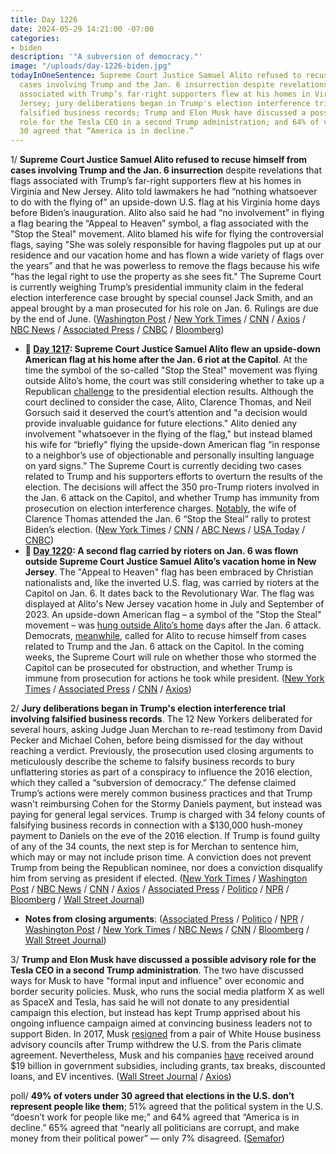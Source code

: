 ```yaml
---
title: Day 1226
date: 2024-05-29 14:21:00 -07:00
categories:
- biden
description: '"A subversion of democracy."'
image: "/uploads/day-1226-biden.jpg"
todayInOneSentence: Supreme Court Justice Samuel Alito refused to recuse himself from
  cases involving Trump and the Jan. 6 insurrection despite revelations that flags
  associated with Trump’s far-right supporters flew at his homes in Virginia and New
  Jersey; jury deliberations began in Trump's election interference trial involving
  falsified business records; Trump and Elon Musk have discussed a possible advisory
  role for the Tesla CEO in a second Trump administration; and 64% of voters under
  30 agreed that “America is in decline.”
---
```


1/ **Supreme Court Justice Samuel Alito refused to recuse himself from cases involving Trump and the Jan. 6 insurrection** despite revelations that flags associated with Trump’s far-right supporters flew at his homes in Virginia and New Jersey. Alito told lawmakers he had “nothing whatsoever to do with the flying of” an upside-down U.S. flag at his Virginia home days before Biden’s inauguration. Alito also said he had “no involvement” in flying a flag bearing the “Appeal to Heaven” symbol, a flag associated with the "Stop the Steal" movement. Alito blamed his wife for flying the controversial flags, saying "She was solely responsible for having flagpoles put up at our residence and our vacation home and has flown a wide variety of flags over the years” and that he was powerless to remove the flags because his wife "has the legal right to use the property as she sees fit." The Supreme Court is currently weighing Trump’s presidential immunity claim in the federal election interference case brought by special counsel Jack Smith, and an appeal brought by a man prosecuted for his role on Jan. 6. Rulings are due by the end of June. ([Washington Post](https://www.washingtonpost.com/politics/2024/05/29/supreme-court-alito-recuse-flag-jan-6/) / [New York Times](https://www.nytimes.com/2024/05/29/us/alito-supreme-court-recusal-flag.html) / [CNN](https://www.cnn.com/2024/05/29/politics/alito-flag-controversy-response-supreme-court/index.html) / [Axios](https://www.axios.com/2024/05/29/samuel-alito-scotus-jan-6-flag-recusal) / [NBC News](https://www.nbcnews.com/politics/supreme-court/justice-alito-declines-step-trump-related-cases-flag-spat-rcna154540) / [Associated Press](https://apnews.com/article/alito-flag-supreme-court-roberts-justice-senate-e53c1d1fef7b81f9dc87fa31b1622c4c) / [CNBC](https://www.cnbc.com/2024/05/29/supreme-courts-alito-rejects-calls-to-recuse-from-trump-jan-6-cases.html) / [Bloomberg](https://www.bloomberg.com/news/articles/2024-05-29/justice-alito-says-he-won-t-recuse-from-trump-cases-over-flags?sref=MIBMEEoj))

* **📌 [Day 1217](https://whatthefuckjusthappenedtoday.com/2024/05/20/day-1217/#4-supreme-court-justice-samuel-alito): Supreme Court Justice Samuel Alito flew an upside-down American flag at his home after the Jan. 6 riot at the Capitol**. At the time the symbol of the so-called "Stop the Steal" movement was flying outside Alito’s home, the court was still considering whether to take up a Republican [challenge](https://whatthefuckjusthappenedtoday.com/2021/02/22/day-34/) to the presidential election results. Although the court declined to consider the case, Alito, Clarence Thomas, and Neil Gorsuch said it deserved the court’s attention and "a decision would provide invaluable guidance for future elections." Alito denied any involvement "whatsoever in the flying of the flag," but instead blamed his wife for “briefly” flying the upside-down American flag “in response to a neighbor’s use of objectionable and personally insulting language on yard signs.” The Supreme Court is currently deciding two cases related to Trump and his supporters efforts to overturn the results of the election. The decisions will affect the 350 pro-Trump rioters involved in the Jan. 6 attack on the Capitol, and whether Trump has immunity from prosecution on election interference charges. [Notably](https://whatthefuckjusthappenedtoday.com/2022/03/15/day-420/#5-the-wife-of-supreme-court-justice), the wife of Clarence Thomas attended the Jan. 6 “Stop the Steal” rally to protest Biden’s election. ([New York Times](https://www.nytimes.com/2024/05/16/us/justice-alito-upside-down-flag.html) / [CNN](https://www.cnn.com/2024/05/16/politics/alito-upside-down-american-flag-house/index.html) / [ABC News](https://abcnews.go.com/US/wireStory/justice-alitos-home-flew-flag-upside-after-trumps-110325659) / [USA Today](https://www.usatoday.com/story/news/politics/elections/2024/05/17/justice-alito-upside-down-flag-outside-house/73730575007/) / [CNBC](https://www.cnbc.com/2024/05/17/supreme-court-alito-trump-stop-the-steal-flag.html))
* **📌 [Day 1220](https://whatthefuckjusthappenedtoday.com/2024/05/23/day-1220/#2-a-second-flag-carried-by-rioters-o): A second flag carried by rioters on Jan. 6 was flown outside Supreme Court Justice Samuel Alito’s vacation home in New Jersey**. The "Appeal to Heaven" flag has been embraced by Christian nationalists and, like the inverted U.S. flag, was carried by rioters at the Capitol on Jan. 6. It dates back to the Revolutionary War. The flag was displayed at Alito's New Jersey vacation home in July and September of 2023. An upside-down American flag – a symbol of the "Stop the Steal" movement – was [hung outside Alito’s home](https://whatthefuckjusthappenedtoday.com/2024/05/20/day-1217/#5-supreme-court-justice-samuel-alito) days after the Jan. 6 attack. Democrats, [meanwhile](https://thehill.com/homenews/house/4681845-hakeem-jeffries-samuel-alito-supreme-court-jan-6-cases/), called for Alito to recuse himself from cases related to Trump and the Jan. 6 attack on the Capitol. In the coming weeks, the Supreme Court will rule on whether those who stormed the Capitol can be prosecuted for obstruction, and whether Trump is immune from prosecution for actions he took while president. ([New York Times](https://www.nytimes.com/2024/05/22/us/justice-alito-flag-appeal-to-heaven.html) / [Associated Press](https://apnews.com/article/supreme-court-flag-stop-steal-alito-trump-1842c40b833637c981c59c3f39bc4669) / [CNN](https://www.cnn.com/2024/05/22/politics/alito-flag-new-york-times/) / [Axios](https://www.axios.com/2024/05/23/justice-alito-flag-new-york-times))

2/ **Jury deliberations began in Trump's election interference trial involving falsified business records**. The 12 New Yorkers deliberated for several hours, asking Judge Juan Merchan to re-read testimony from David Pecker and Michael Cohen, before being dismissed for the day without reaching a verdict. Previously, the prosecution used closing arguments to meticulously describe the scheme to falsify business records to bury unflattering stories as part of a conspiracy to influence the 2016 election, which they called a “subversion of democracy.” The defense claimed Trump’s actions were merely common business practices and that Trump wasn't reimbursing Cohen for the Stormy Daniels payment, but instead was paying for general legal services. Trump is charged with 34 felony counts of falsifying business records in connection with a $130,000 hush-money payment to Daniels on the eve of the 2016 election. If Trump is found guilty of any of the 34 counts, the next step is for Merchan to sentence him, which may or may not include prison time. A conviction does not prevent Trump from being the Republican nominee, nor does a conviction disqualify him from serving as president if elected. ([New York Times](https://www.nytimes.com/live/2024/05/29/nyregion/trump-trial-hush-money) / [Washington Post](https://www.washingtonpost.com/politics/2024/05/29/trump-jury-instructions-deliberations/) / [NBC News](https://www.nbcnews.com/politics/donald-trump/live-blog/trump-trial-live-updates-hush-money-case-jury-deliberations-rcna154410) / [CNN](https://www.cnn.com/politics/live-news/trump-hush-money-trial-05-29-24/index.html?tab=Catch+Up) / [Axios](https://www.axios.com/2024/05/29/trump-hush-money-trial-jury-deliberations) / [Associated Press](https://apnews.com/live/trump-trial-jury-deliberations-updates) / [Politico](https://www.politico.com/live-updates/2024/05/29/trump-hush-money-criminal-trial/judge-gets-a-jury-note-00160470) / [NPR](https://www.npr.org/2024/05/29/nx-s1-4977350/trump-hush-money-trial-jury) / [Bloomberg](https://www.bloomberg.com/news/articles/2024-05-29/how-could-trump-hush-money-trial-end-verdict-is-in-jurors-hands-now?sref=MIBMEEoj) / [Wall Street Journal](https://www.wsj.com/us-news/law/jury-begins-deliberations-trump-hush-money-trial-e0c67013?mod=hp_lead_pos2))

* **Notes from closing arguments**: ([Associated Press](https://apnews.com/live/trump-trial-day-21-updates) / [Politico](https://www.politico.com/live-updates/2024/05/28/trump-hush-money-criminal-trial) / [NPR](https://www.npr.org/2024/05/28/g-s1-1193/trump-hush-money-trial) / [Washington Post](https://www.washingtonpost.com/politics/2024/05/28/trump-hush-money-trial-live-updates-closing-arguments/) / [New York Times](https://www.nytimes.com/live/2024/05/28/nyregion/trump-trial-closing-arguments) / [NBC News](https://www.nbcnews.com/politics/donald-trump/live-blog/trump-trial-live-updates-closing-statements-hush-money-case-rcna153996) / [CNN](https://www.cnn.com/politics/live-news/trump-hush-money-trial-05-28-24/index.html?tab=all) / [Bloomberg](https://www.bloomberg.com/news/live-blog/2024-05-28/donald-trump-closing-arguments-may-28?srnd=homepage-americas&sref=MIBMEEoj) / [Wall Street Journal](https://www.wsj.com/us-news/law/trump-hush-money-trial-closing-arguments-383a62e3?mod=hp_lead_pos3))

3/ **Trump and Elon Musk have discussed a possible advisory role for the Tesla CEO in a second Trump administration**. The two have discussed ways for Musk to have "formal input and influence" over economic and border security policies. Musk, who runs the social media platform X as well as SpaceX and Tesla, has said he will not donate to any presidential campaign this election, but instead has kept Trump apprised about his ongoing influence campaign aimed at convincing business leaders not to support Biden. In 2017, Musk [resigned](https://whatthefuckjusthappenedtoday.com/2017/05/31/Day-132/#2-elon-musk-threatens-to-leave-trump) from a pair of White House business advisory councils after Trump withdrew the U.S. from the Paris climate agreement. Nevertheless, Musk and his companies [have](https://tagvault.org/blog/elon-musk-subsidies/) received around $19 billion in government subsidies, including grants, tax breaks, discounted loans, and EV incentives. ([Wall Street Journal](https://www.wsj.com/politics/donald-trump-elon-musk-alliance-d1fe43e3) / [Axios](https://www.axios.com/2024/05/29/trump-elon-musk-adviser-president))

poll/ **49% of voters under 30 agreed that elections in the U.S. don’t represent people like them**; 51% agreed that the political system in the U.S. “doesn’t work for people like me;” and 64% agreed that “America is in decline.” 65% agreed that “nearly all politicians are corrupt, and make money from their political power” — only 7% disagreed. ([Semafor](https://www.semafor.com/article/05/28/2024/a-dying-empire-led-by-bad-people-poll-finds-young-voters-despairing-over-us-politics))
